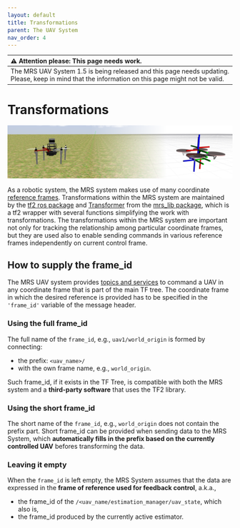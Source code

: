 ```yaml
---
layout: default
title: Transformations
parent: The UAV System
nav_order: 4
---
```


| :warning: **Attention please: This page needs work.**                                                                                             |
| :---                                                                                                                                              |
| The MRS UAV System 1.5 is being released and this page needs updating. Please, keep in mind that the information on this page might not be valid. |

# Transformations

![](fig/transformations.png)

As a robotic system, the MRS system makes use of many coordinate [reference frames](frames_of_reference.md).
Transformations within the MRS system are maintained by the [tf2 ros package](http://wiki.ros.org/tf2) and [Transformer](https://ctu-mrs.github.io/mrs_lib/classmrs__lib_1_1Transformer.html) from the [mrs_lib package](https://ctu-mrs.github.io/mrs_lib/), which is a tf2 wrapper with several functions simplifying the work with transformations.
The transformations within the MRS system are important not only for tracking the relationship among particular coordinate frames, but they are used also to enable sending commands in various reference frames independently on current control frame.

## How to supply the frame_id

The MRS UAV system provides [topics and services](https://ctu-mrs.github.io/docs/system/uav_ros_interface.html) to command a UAV in any coordinate frame that is part of the main TF tree.
The coordinate frame in which the desired reference is provided has to be specified in the `'frame_id'` variable of the message header.

### Using the full frame_id

The full name of the `frame_id`, e.g., `uav1/world_origin` is formed by connecting:

* the prefix: `<uav_name>/`
* with the own frame name, e.g., `world_origin`.

Such frame_id, if it exists in the TF Tree, is compatible with both the MRS system and a **third-party software** that uses the TF2 library.

### Using the short frame_id

The short name of the `frame_id`, e.g., `world_origin` does not contain the prefix part.
Short frame_id can be provided when sending data to the MRS System, which **automatically fills in the prefix based on the currently controlled UAV** befores transforming the data.

### Leaving it empty

When the `frame_id` is left empty, the MRS System assumes that the data are expressed in the **frame of reference used for feedback control**, a.k.a.,

* the frame_id of the `/<uav_name/estimation_manager/uav_state`, which also is,
* the frame_id produced by the currently active estimator.
